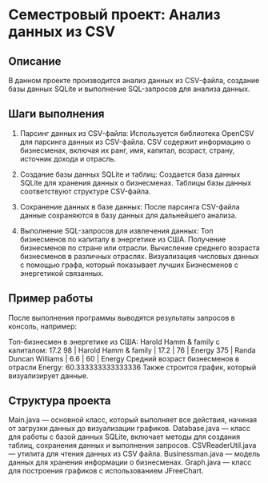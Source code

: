 # Семестровый проект: Анализ данных из CSV
## Описание
В данном проекте производится анализ данных из CSV-файла, создание базы данных SQLite и выполнение SQL-запросов для анализа данных.

## Шаги выполнения
1. Парсинг данных из CSV-файла: Используется библиотека OpenCSV для парсинга данных из CSV-файла. CSV содержит информацию о бизнесменах, включая их ранг, имя, капитал, возраст, страну, источник дохода и отрасль.

2. Создание базы данных SQLite и таблиц: Создается база данных SQLite для хранения данных о бизнесменах. Таблицы базы данных соответствуют структуре CSV-файла.

3. Сохранение данных в базе данных: После парсинга CSV-файла данные сохраняются в базу данных для дальнейшего анализа.

4. Выполнение SQL-запросов для извлечения данных:
Топ бизнесменов по капиталу в энергетике из США.
Получение бизнесменов по стране или отрасли.
Вычисление среднего возраста бизнесменов в различных отраслях.
Визуализация числовых данных с помощью графа, который показывает лучших Бизнесменов с энергетикой связанных.

## Пример работы
После выполнения программы выводятся результаты запросов в консоль, например:

Топ-бизнесмен в энергетике из США: Harold Hamm & family с капиталом: 17.2
98 | Harold Hamm & family | 17.2 | 76 | Energy
375 | Randa Duncan Williams | 6.6 | 60 | Energy
Средний возраст бизнесменов в отрасли Energy: 60.333333333333336
Также строится график, который визуализирует данные.

## Структура проекта
Main.java — основной класс, который выполняет все действия, начиная от загрузки данных до визуализации графиков.
Database.java — класс для работы с базой данных SQLite, включает методы для создания таблиц, сохранения данных и выполнения запросов.
CSVReaderUtil.java — утилита для чтения данных из CSV файла.
Businessman.java — модель данных для хранения информации о бизнесменах.
Graph.java — класс для построения графиков с использованием JFreeChart.
